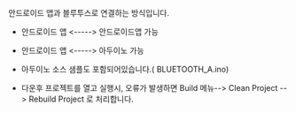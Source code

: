 안드로이드 앱과 블루투스로 연결하는 방식입니다.

  * 안드로이드 앱 <-----> 안드로이드앱 가능 

  * 안드로이드 앱 <-----> 아두이노 가능

  * 아두이노 소스 샘플도 포함되어있습니다.( BLUETOOTH_A.ino)

  * 다운후 프로젝트를 열고 실행시, 오류가 발생하면 Build 메뉴--> Clean Project --> Rebuild Project 로 처리합니다.


